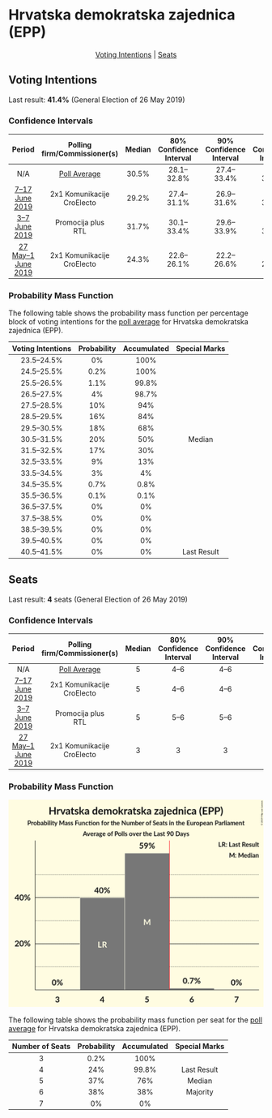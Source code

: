 # Hrvatska demokratska zajednica (EPP)

<p align="center"><a href="#voting-intentions">Voting Intentions</a> | <a href="#seats">Seats</a></p>

## Voting Intentions

Last result: **41.4%** (General Election of 26 May 2019)

### Confidence Intervals

| Period     | Polling firm/Commissioner(s) | Median | 80% Confidence Interval | 90% Confidence Interval | 95% Confidence Interval | 99% Confidence Interval |
|:----------:|:----------------:|:-----------:|:-----------------------:|:-----------------------:|:-----------------------:|:-----------------------:|
| N/A | [Poll Average](average.html) | 30.5% | 28.1–32.8% | 27.4–33.4% | 27.0–33.9% | 26.0–34.8% |
| [7–17 June 2019](2019-06-17-2x1Komunikacije.html) | 2x1 Komunikacije <br> CroElecto | 29.2% | 27.4–31.1% | 26.9–31.6% | 26.5–32.0% | 25.7–33.0% |
| [3–7 June 2019](2019-06-07-Promocijaplus.html) | Promocija plus <br> RTL | 31.7% | 30.1–33.4% | 29.6–33.9% | 29.2–34.3% | 28.5–35.1% |
| [27 May–1 June 2019](2019-06-01-2x1Komunikacije.html) | 2x1 Komunikacije <br> CroElecto | 24.3% | 22.6–26.1% | 22.2–26.6% | 21.8–27.0% | 21.0–27.9% |

### Probability Mass Function

The following table shows the probability mass function per percentage block of voting intentions for the [poll average](average.html) for Hrvatska demokratska zajednica (EPP).

| Voting Intentions | Probability | Accumulated | Special Marks |
|:-----------------:|:-----------:|:-----------:|:-------------:|
| 23.5–24.5% | 0% | 100% |  |
| 24.5–25.5% | 0.2% | 100% |  |
| 25.5–26.5% | 1.1% | 99.8% |  |
| 26.5–27.5% | 4% | 98.7% |  |
| 27.5–28.5% | 10% | 94% |  |
| 28.5–29.5% | 16% | 84% |  |
| 29.5–30.5% | 18% | 68% |  |
| 30.5–31.5% | 20% | 50% | Median |
| 31.5–32.5% | 17% | 30% |  |
| 32.5–33.5% | 9% | 13% |  |
| 33.5–34.5% | 3% | 4% |  |
| 34.5–35.5% | 0.7% | 0.8% |  |
| 35.5–36.5% | 0.1% | 0.1% |  |
| 36.5–37.5% | 0% | 0% |  |
| 37.5–38.5% | 0% | 0% |  |
| 38.5–39.5% | 0% | 0% |  |
| 39.5–40.5% | 0% | 0% |  |
| 40.5–41.5% | 0% | 0% | Last Result |


## Seats

Last result: **4** seats (General Election of 26 May 2019)

### Confidence Intervals

| Period     | Polling firm/Commissioner(s) | Median | 80% Confidence Interval | 90% Confidence Interval | 95% Confidence Interval | 99% Confidence Interval |
|:----------:|:----------------:|:------:|:-----------------------:|:-----------------------:|:-----------------------:|:-----------------------:|
| N/A | [Poll Average](average.html) | 5 | 4–6 | 4–6 | 4–6 | 4–6 |
| [7–17 June 2019](2019-06-17-2x1Komunikacije.html) | 2x1 Komunikacije <br> CroElecto | 5 | 4–6 | 4–6 | 4–6 | 4–6 |
| [3–7 June 2019](2019-06-07-Promocijaplus.html) | Promocija plus <br> RTL | 5 | 5–6 | 5–6 | 5–6 | 5–6 |
| [27 May–1 June 2019](2019-06-01-2x1Komunikacije.html) | 2x1 Komunikacije <br> CroElecto | 3 | 3 | 3 | 3 | 3–4 |

### Probability Mass Function

![Graph with seats probability mass function not yet produced](average-seats-pmf-hrvatskademokratskazajednicaepp.png "Seats Probability Mass Function")

The following table shows the probability mass function per seat for the [poll average](average.html) for Hrvatska demokratska zajednica (EPP).

| Number of Seats | Probability | Accumulated | Special Marks |
|:---------------:|:-----------:|:-----------:|:-------------:|
| 3 | 0.2% | 100% |  |
| 4 | 24% | 99.8% | Last Result |
| 5 | 37% | 76% | Median |
| 6 | 38% | 38% | Majority |
| 7 | 0% | 0% |  |


